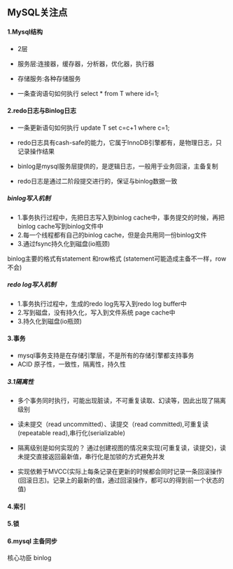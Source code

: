 
## MySQL关注点



#### 1.Mysql结构

- 2层


- 服务层:连接器，缓存器，分析器，优化器，执行器

- 存储服务:各种存储服务

- 一条查询语句如何执行 select * from T where id=1;

#### 2.redo日志与Binlog日志

- 一条更新语句如何执行 update T set c=c+1 where c=1;

- redo日志具有cash-safe的能力，它属于InnoDB引擎都有，是物理日志，只记录操作结果

- binlog是mysql服务层提供的，是逻辑日志，一般用于业务回滚，主备复制

- redo日志是通过二阶段提交进行的，保证与binlog数据一致

##### binlog写入机制

 - 1.事务执行过程中，先把日志写入到binlog cache中，事务提交的时候，再把binlog cache写到binlog文件中
 - 2.每一个线程都有自己的binlog cache，但是会共用同一份binlog文件
 - 3.通过fsync持久化到磁盘(io瓶颈)
 
 binlog主要的格式有statement 和row格式  (statement可能造成主备不一样，row不会)
 
##### redo log写入机制

 - 1.事务执行过程中，生成的redo log先写入到redo log buffer中
 - 2.写到磁盘，没有持久化，写入到文件系统 page cache中
 - 3.持久化到磁盘(io瓶颈)


#### 3.事务

- mysql事务支持是在存储引擎层，不是所有的存储引擎都支持事务
- ACID 原子性，一致性，隔离性，持久性

##### 3.1隔离性

- 多个事务同时执行，可能出现脏读，不可重复读取、幻读等，因此出现了隔离级别

- 读未提交（read uncommitted）、读提交（read committed),可重复读(repeatable read),串行化(serializable)

- 隔离级别是如何实现的？ 通过创建视图的情况来实现(可重复读，读提交)，读未提交直接返回最新值，串行化是加锁的方式避免并发

- 实现依赖于MVCC(实际上每条记录在更新的时候都会同时记录一条回滚操作(回滚日志)。记录上的最新的值，通过回滚操作，都可以的得到前一个状态的值)


#### 4.索引


#### 5.锁


#### 6.mysql 主备同步

核心功臣 binlog






